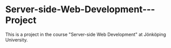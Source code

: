 # Server-side-Web-Development---Project
This is a project in the course "Server-side Web Development" at Jönköping University.
